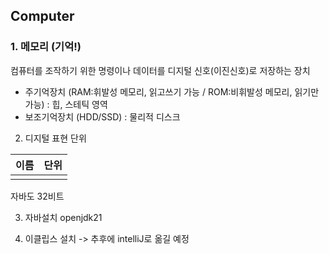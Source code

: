 ## Computer

### 1. 메모리 (기억!)
컴퓨터를 조작하기 위한 명령이나 데이터를 디지털 신호(이진신호)로 저장하는 장치
- 주기억장치 (RAM:휘발성 메모리, 읽고쓰기 가능 / ROM:비휘발성 메모리, 읽기만 가능) : 힙, 스테틱 영역 
- 보조기억장치 (HDD/SSD) : 물리적 디스크

2. 디지털 표현 단위

|이름|단위|
|:--:|:--:|
|||
자바도 32비트

3. 자바설치
openjdk21

4. 이클립스 설치 -> 추후에 intelliJ로 옮길 예정




